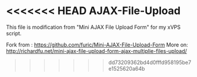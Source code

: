<<<<<<< HEAD
AJAX-File-Upload
==========================

This file is modification from "Mini AJAX File Upload Form" for my xVPS script.

Fork from : https://github.com/furic/Mini-AJAX-File-Upload-Form
More on: http://richardfu.net/mini-ajax-file-upload-form-ajax-multiplie-files-upload/
>>>>>>> dd73209362bd4d0fffd958195be7e1525620a64b